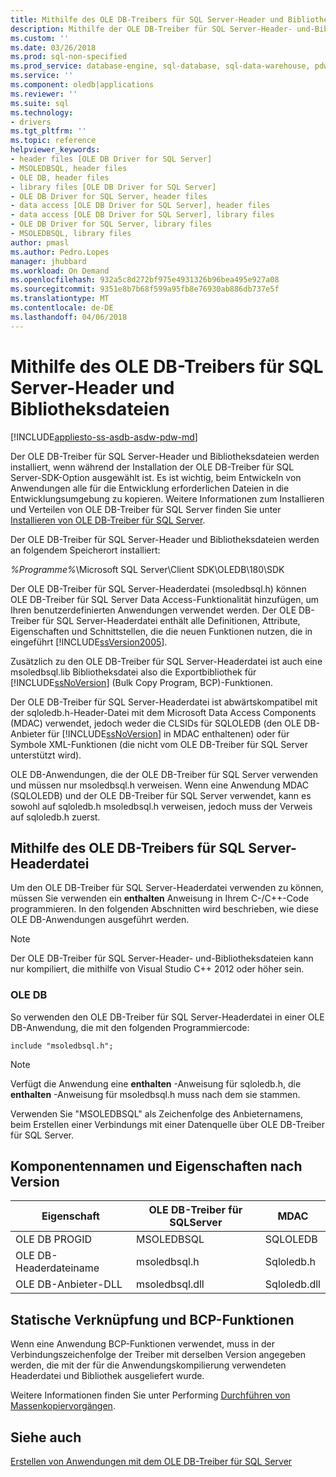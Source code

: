 ```yaml
---
title: Mithilfe des OLE DB-Treibers für SQL Server-Header und Bibliotheksdateien | Microsoft Docs
description: Mithilfe der OLE DB-Treiber für SQL Server-Header- und-Bibliotheksdateien
ms.custom: ''
ms.date: 03/26/2018
ms.prod: sql-non-specified
ms.prod_service: database-engine, sql-database, sql-data-warehouse, pdw
ms.service: ''
ms.component: oledb|applications
ms.reviewer: ''
ms.suite: sql
ms.technology:
- drivers
ms.tgt_pltfrm: ''
ms.topic: reference
helpviewer_keywords:
- header files [OLE DB Driver for SQL Server]
- MSOLEDBSQL, header files
- OLE DB, header files
- library files [OLE DB Driver for SQL Server]
- OLE DB Driver for SQL Server, header files
- data access [OLE DB Driver for SQL Server], header files
- data access [OLE DB Driver for SQL Server], library files
- OLE DB Driver for SQL Server, library files
- MSOLEDBSQL, library files
author: pmasl
ms.author: Pedro.Lopes
manager: jhubbard
ms.workload: On Demand
ms.openlocfilehash: 932a5c8d272bf975e4931326b96bea495e927a08
ms.sourcegitcommit: 9351e8b7b68f599a95fb8e76930ab886db737e5f
ms.translationtype: MT
ms.contentlocale: de-DE
ms.lasthandoff: 04/06/2018
---
```

# <a name="using-the-ole-db-driver-for-sql-server-header-and-library-files"></a>Mithilfe des OLE DB-Treibers für SQL Server-Header und Bibliotheksdateien
[!INCLUDE[appliesto-ss-asdb-asdw-pdw-md](../../../includes/appliesto-ss-asdb-asdw-pdw-md.md)]

  Der OLE DB-Treiber für SQL Server-Header und Bibliotheksdateien werden installiert, wenn während der Installation der OLE DB-Treiber für SQL Server-SDK-Option ausgewählt ist. Es ist wichtig, beim Entwickeln von Anwendungen alle für die Entwicklung erforderlichen Dateien in die Entwicklungsumgebung zu kopieren. Weitere Informationen zum Installieren und Verteilen von OLE DB-Treiber für SQL Server finden Sie unter [Installieren von OLE DB-Treiber für SQL Server](../../oledb/applications/installing-oledb-driver-for-sql-server.md).  
  
 Der OLE DB-Treiber für SQL Server-Header und Bibliotheksdateien werden an folgendem Speicherort installiert:  
  
 *%Programme%*\Microsoft SQL Server\Client SDK\OLEDB\180\SDK  
  
 Der OLE DB-Treiber für SQL Server-Headerdatei (msoledbsql.h) können OLE DB-Treiber für SQL Server Data Access-Funktionalität hinzufügen, um Ihren benutzerdefinierten Anwendungen verwendet werden. Der OLE DB-Treiber für SQL Server-Headerdatei enthält alle Definitionen, Attribute, Eigenschaften und Schnittstellen, die die neuen Funktionen nutzen, die in eingeführt [!INCLUDE[ssVersion2005](../../../includes/ssversion2005-md.md)].  
  
 Zusätzlich zu den OLE DB-Treiber für SQL Server-Headerdatei ist auch eine msoledbsql.lib Bibliotheksdatei also die Exportbibliothek für [!INCLUDE[ssNoVersion](../../../includes/ssnoversion-md.md)] (Bulk Copy Program, BCP)-Funktionen.  
  
 Der OLE DB-Treiber für SQL Server-Headerdatei ist abwärtskompatibel mit der sqloledb.h-Header-Datei mit dem Microsoft Data Access Components (MDAC) verwendet, jedoch weder die CLSIDs für SQLOLEDB (den OLE DB-Anbieter für [!INCLUDE[ssNoVersion](../../../includes/ssnoversion-md.md)] in MDAC enthaltenen) oder für Symbole XML-Funktionen (die nicht vom OLE DB-Treiber für SQL Server unterstützt wird).    
  
 OLE DB-Anwendungen, die der OLE DB-Treiber für SQL Server verwenden und müssen nur msoledbsql.h verweisen. Wenn eine Anwendung MDAC (SQLOLEDB) und der OLE DB-Treiber für SQL Server verwendet, kann es sowohl auf sqloledb.h msoledbsql.h verweisen, jedoch muss der Verweis auf sqloledb.h zuerst.  
  
## <a name="using-the-ole-db-driver-for-sql-server-header-file"></a>Mithilfe des OLE DB-Treibers für SQL Server-Headerdatei  
 Um den OLE DB-Treiber für SQL Server-Headerdatei verwenden zu können, müssen Sie verwenden ein **enthalten** Anweisung in Ihrem C-/C++-Code programmieren. In den folgenden Abschnitten wird beschrieben, wie diese OLE DB-Anwendungen ausgeführt werden.  
  
> [!NOTE]  
>  Der OLE DB-Treiber für SQL Server-Header- und-Bibliotheksdateien kann nur kompiliert, die mithilfe von Visual Studio C++ 2012 oder höher sein.  
  
### <a name="ole-db"></a>OLE DB  
 So verwenden den OLE DB-Treiber für SQL Server-Headerdatei in einer OLE DB-Anwendung, die mit den folgenden Programmiercode:  
  
```    
include "msoledbsql.h";  
```  
  
> [!NOTE]  
>  Verfügt die Anwendung eine **enthalten** -Anweisung für sqloledb.h, die **enthalten** -Anweisung für msoledbsql.h muss nach dem sie stammen.  
  
 Verwenden Sie "MSOLEDBSQL" als Zeichenfolge des Anbieternamens, beim Erstellen einer Verbindungs mit einer Datenquelle über OLE DB-Treiber für SQL Server.  

  
## <a name="component-names-and-properties-by-version"></a>Komponentennamen und Eigenschaften nach Version  

|Eigenschaft|OLE DB-Treiber für SQLServer|MDAC|  
|--------|----------------------------|----|   
|OLE DB PROGID|MSOLEDBSQL|SQLOLEDB|  
|OLE DB-Headerdateiname|msoledbsql.h|Sqloledb.h|  
|OLE DB-Anbieter-DLL|msoledbsql.dll|Sqloledb.dll| 
  
  
## <a name="static-linking-and-bcp-functions"></a>Statische Verknüpfung und BCP-Funktionen  
 Wenn eine Anwendung BCP-Funktionen verwendet, muss in der Verbindungszeichenfolge der Treiber mit derselben Version angegeben werden, die mit der für die Anwendungskompilierung verwendeten Headerdatei und Bibliothek ausgeliefert wurde.  
  
 Weitere Informationen finden Sie unter Performing [Durchführen von Massenkopiervorgängen](../../oledb/features/performing-bulk-copy-operations.md).  
  
## <a name="see-also"></a>Siehe auch  
 [Erstellen von Anwendungen mit dem OLE DB-Treiber für SQL Server](../../oledb/applications/building-applications-with-oledb-driver-for-sql-server.md)  
  
  
